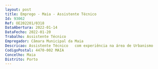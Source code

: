 ```yaml
--- 
layout: post
title: Emprego - Maia - Assistente Técnico
Id: 93062
Ref: OE202201/0318
DataAbertura: 2022-01-14
DataFecho: 2022-01-20
Trabalho: Assistente Técnico
Empregador: Câmara Municipal da Maia
Descricao: Assistente Técnico   com experiência na área de Urbanismo
CodigoPostal: 4470-002 MAIA
Concelho: Maia
Distrito: Porto
--- 
```


